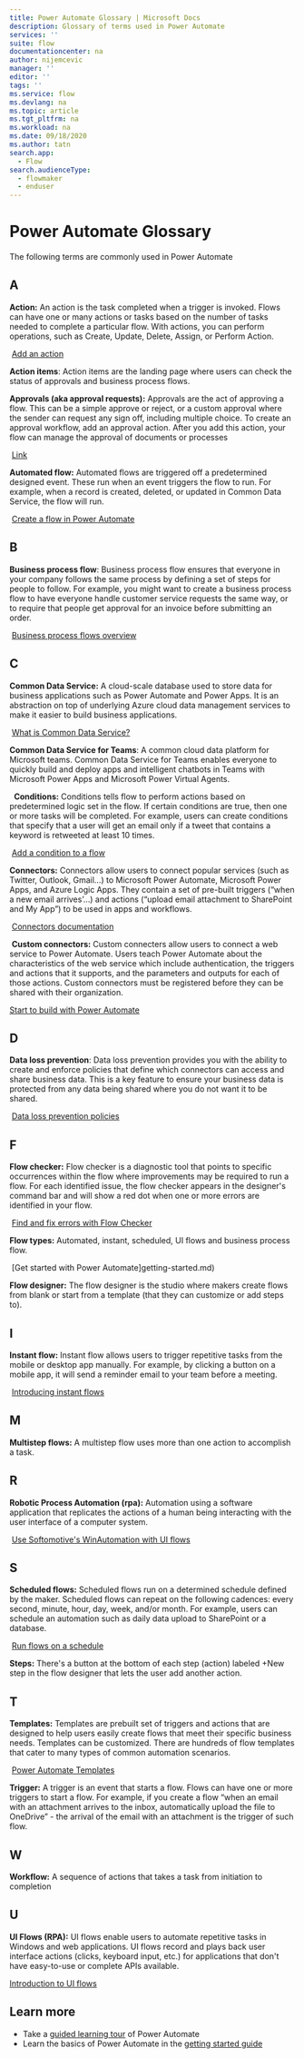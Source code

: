 ```yaml
---
title: Power Automate Glossary | Microsoft Docs
description: Glossary of terms used in Power Automate
services: ''
suite: flow
documentationcenter: na
author: nijemcevic
manager: ''
editor: ''
tags: ''
ms.service: flow
ms.devlang: na
ms.topic: article
ms.tgt_pltfrm: na
ms.workload: na
ms.date: 09/18/2020
ms.author: tatn
search.app: 
  - Flow
search.audienceType: 
  - flowmaker
  - enduser
---
```

# Power Automate Glossary

The following terms are commonly used in Power Automate

## A

**Action:** An action is the task completed when a trigger is invoked. Flows can
have one or many actions or tasks based on the number of tasks needed to
complete a particular flow. With actions, you can perform operations, such as
Create, Update, Delete, Assign, or Perform Action.

 [Add an action](multi-step-logic-flow.md)

**Action items**: Action items are the landing page where users can check the
status of approvals and business process flows.

**Approvals (aka approval requests):** Approvals are the act of approving a
flow. This can be a simple approve or reject, or a custom approval where the
sender can request any sign off, including multiple choice. To create an
approval workflow, add an approval action. After you add this action, your flow
can manage the approval of documents or processes

 [Link](https://flow.microsoft.com/en-us/blog/introducing-the-unified-action-center/)

**Automated flow:** Automated flows are triggered off a predetermined designed
event. These run when an event triggers the flow to run. For example, when a
record is created, deleted, or updated in Common Data Service, the flow will
run.

 [Create a flow in Power Automate](get-started-logic-flow)

## B
**Business process flow**: Business process flow ensures that everyone in your
company follows the same process by defining a set of steps for people to
follow. For example, you might want to create a business process flow to have
everyone handle customer service requests the same way, or to require that
people get approval for an invoice before submitting an order. 

 [Business process flows overview](business-process-flows-overview.md)

## C

**Common Data Service:** A cloud-scale database used to store data for business
applications such as Power Automate and Power Apps. It is an abstraction on top
of underlying Azure cloud data management services to make it easier to build
business applications.

 [What is Common Data Service?](/powerapps/maker/common-data-service/data-platform-intro)

**Common Data Service for Teams**: A common cloud data platform for Microsoft
teams. Common Data Service for Teams enables everyone to quickly build and
deploy apps and intelligent chatbots in Teams with Microsoft Power Apps and
Microsoft Power Virtual Agents.

 
**Conditions:** Conditions tells flow to perform actions based on predetermined
logic set in the flow. If certain conditions are true, then one or more tasks
will be completed. For example, users can create conditions that specify that a
user will get an email only if a tweet that contains a keyword is retweeted at
least 10 times.

 [Add a condition to a flow](add-condition.md)

**Connectors:** Connectors allow users to connect popular services (such as
Twitter, Outlook, Gmail…) to Microsoft Power Automate, Microsoft Power Apps, and
Azure Logic Apps. They contain a set of pre-built triggers (“when a new email
arrives’…) and actions (“upload email attachment to SharePoint and My App”) to
be used in apps and workflows.

 [Connectors documentation](https://docs.microsoft.com/connectors/)

 **Custom connectors:** Custom connecters allow users to connect a web service to
Power Automate. Users teach Power Automate about the characteristics of the web
service which include authentication, the triggers and actions that it supports,
and the parameters and outputs for each of those actions. Custom connectors must
be registered before they can be shared with their organization.

[Start to build with Power Automate](get-started-flow-dev.md)

## D

**Data loss prevention**: Data loss prevention provides you with the ability to
create and enforce policies that define which connectors can access and share
business data. This is a key feature to ensure your business data is protected
from any data being shared where you do not want it to be shared.

 [Data loss prevention policies](wp-data-loss-prevention.md)

## F

**Flow checker:** Flow checker is a diagnostic tool that points to specific
occurrences within the flow where improvements may be required to run a flow.
For each identified issue, the flow checker appears in the designer's command
bar and will show a red dot when one or more errors are identified in your flow.

 [Find and fix errors with Flow Checker](error-checker.md)

**Flow types:** Automated, instant, scheduled, UI flows and business process
flow.

 [Get started with Power Automate]getting-started.md)

**Flow designer:** The flow designer is the studio where makers create flows
from blank or start from a template (that they can customize or add steps to).

## I

**Instant flow:** Instant flow allows users to trigger repetitive tasks from the
mobile or desktop app manually. For example, by clicking a button on a mobile
app, it will send a reminder email to your team before a meeting.

 [Introducing instant flows](introduction-to-button-flows.md)

## M

**Multistep flows:** A multistep flow uses more than one action to accomplish a task.

## R

**Robotic Process Automation (rpa):** Automation using a software application that replicates the actions of a human being interacting with the user interface of a computer system.

 [Use Softomotive's WinAutomation with UI flows](create-processes.md)

## S

**Scheduled flows:** Scheduled flows run on a determined schedule defined by the
maker. Scheduled flows can repeat on the following cadences: every second,
minute, hour, day, week, and/or month. For example, users can schedule an
automation such as daily data upload to SharePoint or a database.

 [Run flows on a schedule](run-scheduled-tasks.md)

**Steps:** There's a button at the bottom of each step (action) labeled +New
step in the flow designer that lets the user add another action.

## T

**Templates:** Templates are prebuilt set of triggers and actions that are
designed to help users easily create flows that meet their specific business
needs. Templates can be customized. There are hundreds of flow templates that
cater to many types of common automation scenarios.

 [Power Automate Templates](https://flow.microsoft.com/templates/)

**Trigger:** A trigger is an event that starts a flow. Flows can have one or
more triggers to start a flow. For example, if you create a flow “when an email
with an attachment arrives to the inbox, automatically upload the file to
OneDrive” - the arrival of the email with an attachment is the trigger of such
flow.

## W

**Workflow:** A sequence of actions that takes a task from initiation to
completion

## U

**UI Flows (RPA):** UI flows enable users to automate repetitive tasks in
Windows and web applications. UI flows record and plays back user interface
actions (clicks, keyboard input, etc.) for applications that don't have
easy-to-use or complete APIs available.

[Introduction to UI flows](/ui-flows/overview.md)

## Learn more

* Take a [guided learning tour](https://docs.microsoft.com/learn/paths/automate-process-using-flow) of Power Automate
* Learn the basics of Power Automate in the [getting started guide](getting-started.md)
